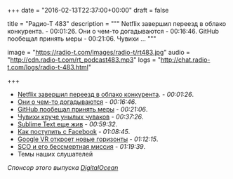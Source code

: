 +++
date = "2016-02-13T22:37:00+00:00"
draft = false

title = "Радио-Т 483"
description = """
Netflix завершил переезд в облако конкурента. - 00:01:26.
Они о чем-то догадываются - 00:16:46.
GitHub пообещал принять меры - 00:21:06.
Чувихи &hellip;
"""

image = "https://radio-t.com/images/radio-t/rt483.jpg"
audio = "http://cdn.radio-t.com/rt_podcast483.mp3"
logs = "http://chat.radio-t.com/logs/radio-t-483.html"

+++

* [Netflix завершил переезд в облако конкурента](http://arstechnica.com/information-technology/2016/02/netflix-finishes-its-massive-migration-to-the-amazon-cloud/). - _00:01:26_.
* [Они о чем-то догадываются](http://www.theguardian.com/technology/2016/feb/11/amazon-terms-of-service-zombie-apocalypse) - _00:16:46_.
* [GitHub пообещал принять меры](http://www.infoworld.com/article/3033039/application-development/github-apologizes-for-ignoring-community-concerns.html) - _00:21:06_.
* [Чувихи круче унылых чуваков](http://www.theguardian.com/technology/2016/feb/12/women-considered-better-coders-hide-gender-github) - _00:37:26_.
* [Sublime Text еще жив](http://thenextweb.com/apps/2016/02/09/sublime-text-is-being-developed-again-after-a-year-dormant/) - _00:59:32_.
* [Как поступить с Facebook](http://mashable.com/2016/02/08/delete-facebook-app-iphone-battery/) - _01:08:45_.
* [Google VR откроет новые горизонты](http://mashable.com/2016/02/12/google-vr-headset-standalone/) - _01:12:15_.
* [SCO и его бессмертная миссия](http://www.theregister.co.uk/2016/02/08/sco_slapped_in_latest_round_of_eternal_who_owns_unix_lawsuit/) - _01:19:39_.
* Темы наших слушателей

_Спонсор этого выпуска [DigitalOcean](https://www.digitalocean.com)_

